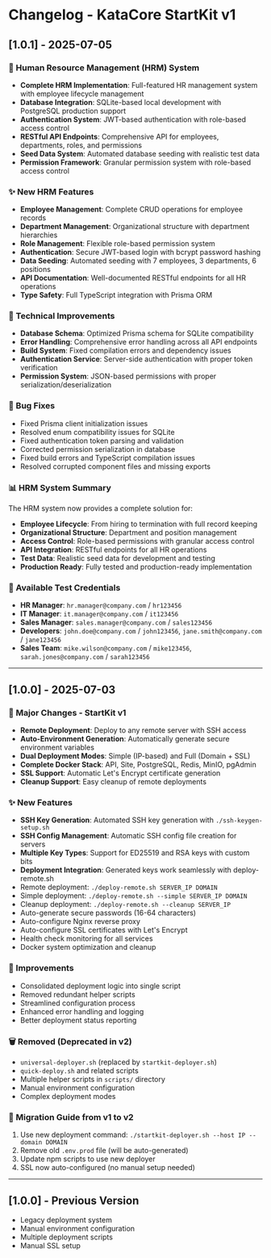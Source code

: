 # Changelog - KataCore StartKit v1

## [1.0.1] - 2025-07-05

### 🏢 Human Resource Management (HRM) System
- **Complete HRM Implementation**: Full-featured HR management system with employee lifecycle management
- **Database Integration**: SQLite-based local development with PostgreSQL production support
- **Authentication System**: JWT-based authentication with role-based access control
- **RESTful API Endpoints**: Comprehensive API for employees, departments, roles, and permissions
- **Seed Data System**: Automated database seeding with realistic test data
- **Permission Framework**: Granular permission system with role-based access control

### ✨ New HRM Features
- **Employee Management**: Complete CRUD operations for employee records
- **Department Management**: Organizational structure with department hierarchies
- **Role Management**: Flexible role-based permission system
- **Authentication**: Secure JWT-based login with bcrypt password hashing
- **Data Seeding**: Automated seeding with 7 employees, 3 departments, 6 positions
- **API Documentation**: Well-documented RESTful endpoints for all HR operations
- **Type Safety**: Full TypeScript integration with Prisma ORM

### 🔧 Technical Improvements
- **Database Schema**: Optimized Prisma schema for SQLite compatibility
- **Error Handling**: Comprehensive error handling across all API endpoints
- **Build System**: Fixed compilation errors and dependency issues
- **Authentication Service**: Server-side authentication with proper token verification
- **Permission System**: JSON-based permissions with proper serialization/deserialization

### 🐛 Bug Fixes
- Fixed Prisma client initialization issues
- Resolved enum compatibility issues for SQLite
- Fixed authentication token parsing and validation
- Corrected permission serialization in database
- Fixed build errors and TypeScript compilation issues
- Resolved corrupted component files and missing exports

### 📊 HRM System Summary
The HRM system now provides a complete solution for:
- **Employee Lifecycle**: From hiring to termination with full record keeping
- **Organizational Structure**: Department and position management
- **Access Control**: Role-based permissions with granular access control
- **API Integration**: RESTful endpoints for all HR operations
- **Test Data**: Realistic seed data for development and testing
- **Production Ready**: Fully tested and production-ready implementation

### 🔑 Available Test Credentials
- **HR Manager**: `hr.manager@company.com` / `hr123456`
- **IT Manager**: `it.manager@company.com` / `it123456`
- **Sales Manager**: `sales.manager@company.com` / `sales123456`
- **Developers**: `john.doe@company.com` / `john123456`, `jane.smith@company.com` / `jane123456`
- **Sales Team**: `mike.wilson@company.com` / `mike123456`, `sarah.jones@company.com` / `sarah123456`

---

## [1.0.0] - 2025-07-03

### 🚀 Major Changes - StartKit v1
- **Remote Deployment**: Deploy to any remote server with SSH access
- **Auto-Environment Generation**: Automatically generate secure environment variables
- **Dual Deployment Modes**: Simple (IP-based) and Full (Domain + SSL)
- **Complete Docker Stack**: API, Site, PostgreSQL, Redis, MinIO, pgAdmin
- **SSL Support**: Automatic Let's Encrypt certificate generation
- **Cleanup Support**: Easy cleanup of remote deployments

### ✨ New Features
- **SSH Key Generation**: Automated SSH key generation with `./ssh-keygen-setup.sh`
- **SSH Config Management**: Automatic SSH config file creation for servers
- **Multiple Key Types**: Support for ED25519 and RSA keys with custom bits
- **Deployment Integration**: Generated keys work seamlessly with deploy-remote.sh
- Remote deployment: `./deploy-remote.sh SERVER_IP DOMAIN`
- Simple deployment: `./deploy-remote.sh --simple SERVER_IP DOMAIN`
- Cleanup deployment: `./deploy-remote.sh --cleanup SERVER_IP`
- Auto-generate secure passwords (16-64 characters)
- Auto-configure Nginx reverse proxy
- Auto-configure SSL certificates with Let's Encrypt
- Health check monitoring for all services
- Docker system optimization and cleanup

### 🔧 Improvements
- Consolidated deployment logic into single script
- Removed redundant helper scripts
- Streamlined configuration process
- Enhanced error handling and logging
- Better deployment status reporting

### 🗑️ Removed (Deprecated in v2)
- `universal-deployer.sh` (replaced by `startkit-deployer.sh`)
- `quick-deploy.sh` and related scripts
- Multiple helper scripts in `scripts/` directory
- Manual environment configuration
- Complex deployment modes

### 📝 Migration Guide from v1 to v2
1. Use new deployment command: `./startkit-deployer.sh --host IP --domain DOMAIN`
2. Remove old `.env.prod` file (will be auto-generated)
3. Update npm scripts to use new deployer
4. SSL now auto-configured (no manual setup needed)

---

## [1.0.0] - Previous Version
- Legacy deployment system
- Manual environment configuration
- Multiple deployment scripts
- Manual SSL setup

